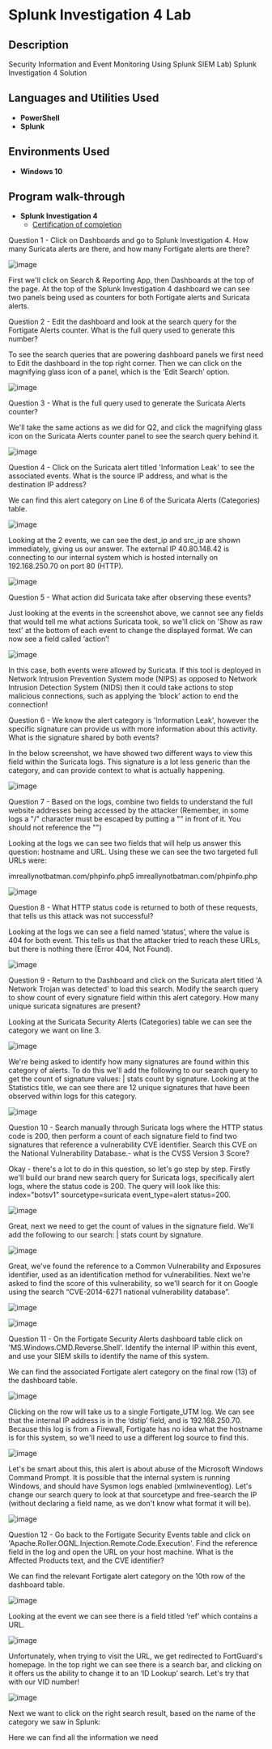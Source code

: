 <h1>Splunk Investigation 4 Lab</h1>



<h2>Description</h2>
Security Information and Event Monitoring
Using Splunk SIEM
Lab) Splunk Investigation 4 Solution<br />


<h2>Languages and Utilities Used</h2>

- <b>PowerShell</b> 
- <b>Splunk</b>

<h2>Environments Used </h2>

- <b>Windows 10</b> 

<h2>Program walk-through </h2>

- <b>Splunk Investigation 4 </b>
  - [Certification of completion](https://elearning.securityblue.team/public/lab-certificate/c1ba3e55-c95b-43b7-8e5e-9c30254bb284)
 
    
Question 1 - Click on Dashboards and go to Splunk Investigation 4. How many Suricata alerts are there, and how many Fortigate alerts are there?

 ![image](https://github.com/abdullaah019/splunkinvestigation4/assets/139023222/694d6d69-29ac-4f97-8421-59b700c826b8)


First we'll click on Search & Reporting App, then Dashboards at the top of the page. At the top of the Splunk Investigation 4 dashboard we can see two panels being used as counters for both Fortigate alerts and Suricata alerts.

Question 2 - Edit the dashboard and look at the search query for the Fortigate Alerts counter. What is the full query used to generate this number?

To see the search queries that are powering dashboard panels we first need to Edit the dashboard in the top right corner. Then we can click on the magnifying glass icon of a panel, which is the ‘Edit Search’ option.

 ![image](https://github.com/abdullaah019/splunkinvestigation4/assets/139023222/2f877deb-820e-4611-8943-7518f8ed2a94)


Question 3 - What is the full query used to generate the Suricata Alerts counter?

We'll take the same actions as we did for Q2, and click the magnifying glass icon on the Suricata Alerts counter panel to see the search query behind it.

 ![image](https://github.com/abdullaah019/splunkinvestigation4/assets/139023222/2acd7a74-071f-4344-9372-c1683c67c0ca)


Question 4 - Click on the Suricata alert titled 'Information Leak' to see the associated events. What is the source IP address, and what is the destination IP address?

We can find this alert category on Line 6 of the Suricata Alerts (Categories) table.

 ![image](https://github.com/abdullaah019/splunkinvestigation4/assets/139023222/c860c0bc-0836-4c54-86aa-fcc20b2f2abf)


Looking at the 2 events, we can see the dest_ip and src_ip are shown immediately, giving us our answer. The external IP 40.80.148.42 is connecting to our internal system which is hosted internally on 192.168.250.70 on port 80 (HTTP).

 ![image](https://github.com/abdullaah019/splunkinvestigation4/assets/139023222/1119ca59-252b-4ad5-b6c5-633e24072c26)


Question 5 - What action did Suricata take after observing these events?

Just looking at the events in the screenshot above, we cannot see any fields that would tell me what actions Suricata took, so we'll click on 'Show as raw text' at the bottom of each event to change the displayed format. We can now see a field called ‘action’!

 ![image](https://github.com/abdullaah019/splunkinvestigation4/assets/139023222/f1e008d8-4637-4d31-bb59-5a511d4bfdd7)


In this case, both events were allowed by Suricata. If this tool is deployed in Network Intrusion Prevention System mode (NIPS) as opposed to Network Intrusion Detection System (NIDS) then it could take actions to stop malicious connections, such as applying the ‘block’ action to end the connection!

Question 6 - We know the alert category is 'Information Leak', however the specific signature can provide us with more information about this activity. What is the signature shared by both events?

In the below screenshot, we have showed two different ways to view this field within the Suricata logs. This signature is a lot less generic than the category, and can provide context to what is actually happening.

 ![image](https://github.com/abdullaah019/splunkinvestigation4/assets/139023222/807b0038-42f8-42a0-9290-c6da3f8b0594)


Question 7 - Based on the logs, combine two fields to understand the full website addresses being accessed by the attacker (Remember, in some logs a "/" character must be escaped by putting a "\" in front of it. You should not reference the "\")

Looking at the logs we can see two fields that will help us answer this question: hostname and URL. Using these we can see the two targeted full URLs were:

imreallynotbatman.com/phpinfo.php5
imreallynotbatman.com/phpinfo.php

 ![image](https://github.com/abdullaah019/splunkinvestigation4/assets/139023222/df2f8fea-05c3-48e0-88e7-20be4d416631)


Question 8 - What HTTP status code is returned to both of these requests, that tells us this attack was not successful?

Looking at the logs we can see a field named ‘status’, where the value is 404 for both event. This tells us that the attacker tried to reach these URLs, but there is nothing there (Error 404, Not Found).

 ![image](https://github.com/abdullaah019/splunkinvestigation4/assets/139023222/f65d98ad-5852-4274-b2fa-e8d5e5d2fc08)


Question 9 - Return to the Dashboard and click on the Suricata alert titled 'A Network Trojan was detected' to load this search. Modify the search query to show count of every signature field within this alert category. How many unique suricata signatures are present?

Looking at the Suricata Security Alerts (Categories) table we can see the category we want on line 3.

 ![image](https://github.com/abdullaah019/splunkinvestigation4/assets/139023222/8cdb20d9-6448-4221-bf79-f5dbbc86fa5c)


We're being asked to identify how many signatures are found within this category of alerts. To do this we'll add the following to our search query to get the count of signature values: | stats count by signature. Looking at the Statistics title, we can see there are 12 unique signatures that have been observed within logs for this category.

 ![image](https://github.com/abdullaah019/splunkinvestigation4/assets/139023222/7ed13217-3f2d-4365-a4d7-b7f268e7a03a)


Question 10 - Search manually through Suricata logs where the HTTP status code is 200, then perform a count of each signature field to find two signatures that reference a vulnerability CVE identifier. Search this CVE on the National Vulnerability Database.- what is the CVSS Version 3 Score?

Okay - there's a lot to do in this question, so let's go step by step. Firstly we'll build our brand new search query for Suricata logs, specifically alert logs, where the status code is 200. The query will look like this: index="botsv1" sourcetype=suricata event_type=alert status=200.

 ![image](https://github.com/abdullaah019/splunkinvestigation4/assets/139023222/18c800ee-b454-48ac-8e78-67adbeded161)


Great, next we need to get the count of values in the signature field. We'll add the following to our search: | stats count by signature.

 ![image](https://github.com/abdullaah019/splunkinvestigation4/assets/139023222/a4853c47-0b10-408d-a1e0-99f236bf59e6)


Great, we've found the reference to a Common Vulnerability and Exposures identifier, used as an identification method for vulnerabilities. Next we're asked to find the score of this vulnerability, so we'll search for it on Google using the search “CVE-2014-6271 national vulnerability database”.

 ![image](https://github.com/abdullaah019/splunkinvestigation4/assets/139023222/0d3083ff-f16b-47a1-9557-4e0a72299471)

  ![image](https://github.com/abdullaah019/splunkinvestigation4/assets/139023222/d0236d13-bbeb-416e-b197-428acd336104)



Question 11 - On the Fortigate Security Alerts dashboard table click on 'MS.Windows.CMD.Reverse.Shell'. Identify the internal IP within this event, and use your SIEM skills to identify the name of this system.

We can find the associated Fortigate alert category on the final row (13) of the dashboard table.

 ![image](https://github.com/abdullaah019/splunkinvestigation4/assets/139023222/e96e448f-0781-4e81-9e77-07e305d36b1b)


Clicking on the row will take us to a single Fortigate_UTM log. We can see that the internal IP address is in the ‘dstip’ field, and is 192.168.250.70. Because this log is from a Firewall, Fortigate has no idea what the hostname is for this system, so we'll need to use a different log source to find this.

 ![image](https://github.com/abdullaah019/splunkinvestigation4/assets/139023222/d4d5eaf1-d868-4102-bd02-f31dcbcf9f49)


Let's be smart about this, this alert is about abuse of the Microsoft Windows Command Prompt. It is possible that the internal system is running Windows, and should have Sysmon logs enabled (xmlwineventlog). Let's change our search query to look at that sourcetype and free-search the IP (without declaring a field name, as we don't know what format it will be).

 ![image](https://github.com/abdullaah019/splunkinvestigation4/assets/139023222/f4d3ddc7-007b-4b28-8d7e-e3fe4d08a5d2)


Question 12 - Go back to the Fortigate Security Events table and click on 'Apache.Roller.OGNL.Injection.Remote.Code.Execution'. Find the reference field in the log and open the URL on your host machine. What is the Affected Products text, and the CVE identifier?

We can find the relevant Fortigate alert category on the 10th row of the dashboard table.

 ![image](https://github.com/abdullaah019/splunkinvestigation4/assets/139023222/5faca281-9ac6-4b6a-a32d-8fddacfa6c5f)


Looking at the event we can see there is a field titled ‘ref’ which contains a URL.

 ![image](https://github.com/abdullaah019/splunkinvestigation4/assets/139023222/0287a0e6-476a-4cee-b0aa-f3097bf3f3a1)


Unfortunately, when trying to visit the URL, we get redirected to FortGuard's homepage. In the top right we can see there is a search bar, and clicking on it offers us the ability to change it to an ‘ID Lookup’ search. Let's try that with our VID number!

 ![image](https://github.com/abdullaah019/splunkinvestigation4/assets/139023222/078f4674-6f04-46c9-991c-af0d9cfaa5bd)


Next we want to click on the right search result, based on the name of the category we saw in Splunk:

Here we can find all the information we need


